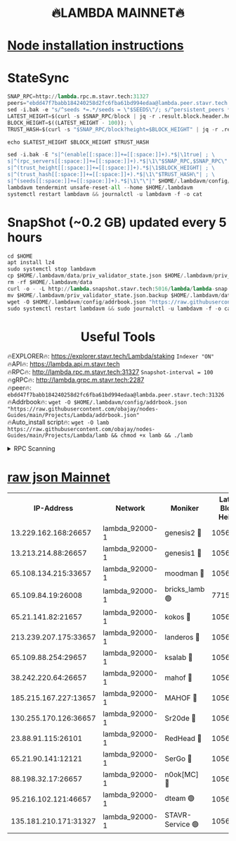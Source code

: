<h1 align="center"> 🔥LAMBDA MAINNET🔥</h1>


[Node installation instructions](https://github.com/obajay/nodes-Guides/tree/main/Projects/Lambda)
=


# StateSync
```python
SNAP_RPC=http://lambda.rpc.m.stavr.tech:31327
peers="ebdd47f7babb184240258d2fc6fba61bd994edaa@lambda.peer.stavr.tech:31326" 
sed -i.bak -e "s/^seeds *=.*/seeds = \"$SEEDS\"/; s/^persistent_peers *=.*/persistent_peers = \"$PEERS\"/" $HOME/.lambdavm/config/config.toml
LATEST_HEIGHT=$(curl -s $SNAP_RPC/block | jq -r .result.block.header.height); \
BLOCK_HEIGHT=$((LATEST_HEIGHT - 100)); \
TRUST_HASH=$(curl -s "$SNAP_RPC/block?height=$BLOCK_HEIGHT" | jq -r .result.block_id.hash)

echo $LATEST_HEIGHT $BLOCK_HEIGHT $TRUST_HASH

sed -i.bak -E "s|^(enable[[:space:]]+=[[:space:]]+).*$|\1true| ; \
s|^(rpc_servers[[:space:]]+=[[:space:]]+).*$|\1\"$SNAP_RPC,$SNAP_RPC\"| ; \
s|^(trust_height[[:space:]]+=[[:space:]]+).*$|\1$BLOCK_HEIGHT| ; \
s|^(trust_hash[[:space:]]+=[[:space:]]+).*$|\1\"$TRUST_HASH\"| ; \
s|^(seeds[[:space:]]+=[[:space:]]+).*$|\1\"\"|" $HOME/.lambdavm/config/config.toml
lambdavm tendermint unsafe-reset-all --home $HOME/.lambdavm
systemctl restart lambdavm && journalctl -u lambdavm -f -o cat

```
# SnapShot (~0.2 GB) updated every 5 hours
```python
cd $HOME
apt install lz4
sudo systemctl stop lambdavm
cp $HOME/.lambdavm/data/priv_validator_state.json $HOME/.lambdavm/priv_validator_state.json.backup
rm -rf $HOME/.lambdavm/data
curl -o - -L http://lambda.snapshot.stavr.tech:5016/lambda/lambda-snap.tar.lz4 | lz4 -c -d - | tar -x -C $HOME/.lambdavm --strip-components 2
mv $HOME/.lambdavm/priv_validator_state.json.backup $HOME/.lambdavm/data/priv_validator_state.json
wget -O $HOME/.lambdavm/config/addrbook.json "https://raw.githubusercontent.com/obajay/nodes-Guides/main/Projects/Lambda/addrbook.json"
sudo systemctl restart lambdavm && sudo journalctl -u lambdavm -f -o cat
```
 <h1 align="center"> Useful Tools</h1>

🔥EXPLORER🔥:      https://explorer.stavr.tech/Lambda/staking	        `Indexer "ON"` \
🔥API🔥: 			 		 https://lambda.api.m.stavr.tech \
🔥RPC🔥:           http://lambda.rpc.m.stavr.tech:31327	              `Snapshot-interval = 100` \
🔥gRPC🔥:          http://lambda.grpc.m.stavr.tech:2287 \
🔥peer🔥:					 `ebdd47f7babb184240258d2fc6fba61bd994edaa@lambda.peer.stavr.tech:31326` \
🔥Addrbook🔥:    ```wget -O $HOME/.lambdavm/config/addrbook.json "https://raw.githubusercontent.com/obajay/nodes-Guides/main/Projects/Lambda/addrbook.json"``` \
🔥Auto_install script🔥: ```wget -O lamb https://raw.githubusercontent.com/obajay/nodes-Guides/main/Projects/Lambda/lamb && chmod +x lamb && ./lamb```


<details>
<summary>RPC Scanning</summary>

<h2 align="center"> We scan nodes in real time every 4 hours. And we provide the final result of RPC endpoints.
We cannot influence the operation of these nodes in any way. </h2>


```python
If Voting Power is higher than 0 --> then the Node is a validator of the network and may be subject to attack and be a potential threat to the chain.
```
```python
We marked such validators with a red symbol
```

</details>

[raw json Mainnet](https://rpc-check.lambm.stavr.tech/lambm/rpc-lambm-result.json)
=


<table><tr><th>IP-Address</th><th>Network</th><th>Moniker</th><th>Latest Block Height</th><th>Earliest Block Height</th><th>Catching Up</th><th>Tx Index</th><th>Voting Power</th><th>Scan Time</th></tr><tr><td>13.229.162.168:26657</td><td>lambda_92000-1</td><td>genesis2 🔴</td><td>10567842</td><td>1</td><td>False</td><td>on</td><td>16646650</td><td>2023-12-16T02:44:43.316342519UTC</td></tr><tr><td>13.213.214.88:26657</td><td>lambda_92000-1</td><td>genesis1 🔴</td><td>10567843</td><td>1</td><td>False</td><td>on</td><td>107835</td><td>2023-12-16T02:44:47.565649049UTC</td></tr><tr><td>65.108.134.215:33657</td><td>lambda_92000-1</td><td>moodman 🔴</td><td>10567844</td><td>632001</td><td>False</td><td>off</td><td>1070005</td><td>2023-12-16T02:44:52.780157405UTC</td></tr><tr><td>65.109.84.19:26008</td><td>lambda_92000-1</td><td>bricks_lamb 🟢</td><td>7715743</td><td>7581001</td><td>False</td><td>on</td><td>0</td><td>2023-12-16T02:44:59.367975117UTC</td></tr><tr><td>65.21.141.82:21657</td><td>lambda_92000-1</td><td>kokos 🔴</td><td>10567843</td><td>7716001</td><td>False</td><td>off</td><td>546765</td><td>2023-12-16T02:44:49.943287268UTC</td></tr><tr><td>213.239.207.175:33657</td><td>lambda_92000-1</td><td>landeros 🔴</td><td>10567841</td><td>8136001</td><td>False</td><td>off</td><td>936564</td><td>2023-12-16T02:44:37.538680306UTC</td></tr><tr><td>65.109.88.254:29657</td><td>lambda_92000-1</td><td>ksalab 🔴</td><td>10567844</td><td>8715001</td><td>False</td><td>on</td><td>502833</td><td>2023-12-16T02:44:53.564674305UTC</td></tr><tr><td>38.242.220.64:26657</td><td>lambda_92000-1</td><td>mahof 🔴</td><td>10567841</td><td>10131001</td><td>False</td><td>off</td><td>770350</td><td>2023-12-16T02:44:32.643061537UTC</td></tr><tr><td>185.215.167.227:13657</td><td>lambda_92000-1</td><td>MAHOF 🔴</td><td>10567842</td><td>10134001</td><td>False</td><td>on</td><td>2051510</td><td>2023-12-16T02:44:46.650198697UTC</td></tr><tr><td>130.255.170.126:36657</td><td>lambda_92000-1</td><td>Sr20de 🔴</td><td>10567841</td><td>10353001</td><td>False</td><td>off</td><td>671423</td><td>2023-12-16T02:44:38.033897248UTC</td></tr><tr><td>23.88.91.115:26101</td><td>lambda_92000-1</td><td>RedHead 🔴</td><td>10567841</td><td>10467841</td><td>False</td><td>off</td><td>553202</td><td>2023-12-16T02:44:38.312124438UTC</td></tr><tr><td>65.21.90.141:12121</td><td>lambda_92000-1</td><td>SerGo 🔴</td><td>10567844</td><td>10467844</td><td>False</td><td>off</td><td>10531642</td><td>2023-12-16T02:44:53.905156279UTC</td></tr><tr><td>88.198.32.17:26657</td><td>lambda_92000-1</td><td>n0ok[MC] 🔴</td><td>10567845</td><td>10467845</td><td>False</td><td>off</td><td>1578630</td><td>2023-12-16T02:44:58.980386208UTC</td></tr><tr><td>95.216.102.121:46657</td><td>lambda_92000-1</td><td>dteam 🟢</td><td>10567844</td><td>10560001</td><td>False</td><td>off</td><td>0</td><td>2023-12-16T02:44:53.137922501UTC</td></tr><tr><td>135.181.210.171:31327</td><td>lambda_92000-1</td><td>STAVR-Service 🟢</td><td>10567844</td><td>10566001</td><td>False</td><td>on</td><td>0</td><td>2023-12-16T02:44:52.353905407UTC</td></tr></table>
